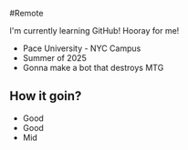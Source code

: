 #Remote

I'm currently learning GitHub! Hooray for me!

* Pace University - NYC Campus
* Summer of 2025
* Gonna make a bot that destroys MTG

## How it goin?
* Good
* Good
* Mid